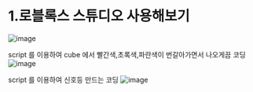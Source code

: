 # 1.로블록스 스튜디오 사용해보기

![image](https://github.com/kdw1234/TIL/assets/57427834/156dbfd9-ea8a-4b4e-a22b-54d7f52cb62c)

script 를 이용하여 cube 에서 빨간색,초록색,파란색이 번갈아가면서 나오게끔 코딩
![image](https://github.com/kdw1234/TIL/assets/57427834/3db00191-c95e-4ec6-a1e2-c394d92e1458)

script 를 이용하여 신호등 만드는 코딩
![image](https://github.com/kdw1234/TIL/assets/57427834/01d70fd4-b898-4cec-bd28-fdcf694b1252)
